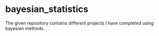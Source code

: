 # bayesian_statistics
The given repository contains different projects I have completed using bayesian methods. 
